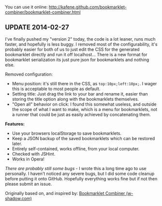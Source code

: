 You can use it online: http://kafene.github.com/bookmarklet-combiner/bookmarklet-combiner.html

## UPDATE 2014-02-27

I've finally pushed my "version 2" today, the code is a lot leaner, runs much faster, and hopefully is less buggy. I removed most of the configurability, it's probably easier for both of us to just edit the CSS for the generated bookmarklet directly and run it off localhost... There is a new format for bookmarklet serialization its just pure json for bookmarklets and nothing else.

Removed configuration:

- Menu position: it's still there in the CSS, as `top:10px;left:10px;`. I wager this is acceptable to most people as default.
- Setting title: Just drag the link to your bar and rename it, easier than storing the title option along with the bookmarklets themselves.
- "Open all" behavior on click: I found this somewhat useless, and outside the scope of what I want to make, which is a menu for bookmarklets, not a runner that could be just as easily achieved by concatenating them.

**Features:**

* Use your browsers localStorage to save bookmarklets.
* Keep a JSON backup of the saved bookmarklets which can be restored later.
* Entirely self-contained, works offline, from your local computer.
* Checked with JSHint.
* Works in Opera!

*There are probably still some bugs* - I wrote this a long time ago to use personally. I haven't noticed any severe bugs, but I did some code cleanup before putting it onto GitHub. Hopefully everything works fine but if not then please submit an issue.

Originally based on, and inspired by: [Bookmarklet Combiner (w-shadow.com)](http://w-shadow.com/bookmarklet-combiner)
